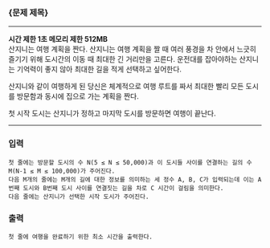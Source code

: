 ### {문제 제목}
---
**시간 제한 1초 메모리 제한 512MB**  
산지니는 여행 계획을 짠다.
산지니는 여행 계획을 짤 때 여러 풍경을 차 안에서 느긋히 즐기기 위해 도시간의 이동 때 최대한 긴 거리만을 고른다.
운전대를 잡아야하는 산지니는 기억력이 좋지 않아 최대한 길을 적게 선택하고 싶어한다. 

산지니와 같이 여행하게 된 당신은 체계적으로 여행 루트를 짜서 최대한 빨리 모든 도시를 방문함과 동시에 집으로 가는 계획을 짠다.

첫 시작 도시는 산지니가 정하고 마지막 도시를 방문하면 여행이 끝난다.

---

### 입력
```
첫 줄에는 방문할 도시의 수 N(5 ≤ N ≤ 50,000)과 이 도시들 사이를 연결하는 길의 수 M(N-1 ≤ M ≤ 100,000)가 주어진다. 
다음 M개의 줄에는 M개의 길에 대한 정보를 의미하는 세 정수 A, B, C가 입력되는데 이는 A번째 도시와 B번째 도시 사이를 연결짓는 길을 차로 C 시간이 걸림을 의미한다.
다음 줄에는 산지니가 선택한 시작 도시가 주어진다.
```


### 출력
```
첫 줄에 여행을 완료하기 위한 최소 시간을 출력한다.

```
